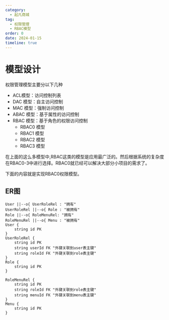 ```yaml
---
category:
  - 起凡商城
tag:
  - 权限管理
  - RBAC模型
order: 0
date: 2024-01-15
timeline: true
---
```

# 模型设计

权限管理模型主要分以下几种

- ACL模型：访问控制列表
- DAC 模型：自主访问控制
- MAC 模型：强制访问控制
- ABAC 模型：基于属性的访问控制
- RBAC 模型：基于角色的权限访问控制
  - RBAC0 模型
  - RBAC1 模型
  - RBAC2 模型
  - RBAC3 模型

在上面的这么多模型中,RBAC这类的模型是应用最广泛的。然后根据系统的复杂度在RBAC0-3中进行选择。RBAC0就已经可以解决大部分小项目的需求了。

下面的内容就是实现RBAC0权限模型。

## ER图

```er 用户权限ER图
User ||--o{ UserRoleRel : "拥有"
UserRoleRel ||--o{ Role : "被拥有"
Role ||--o{ RoleMenuRel: "拥有"
RoleMenuRel ||--o{ Menu : "被拥有"
User {
    string id PK
}
UserRoleRel { 
    string id PK
    string userId FK "外键关联到user表主键"
    string roleId FK "外键关联到role表主键"
}
Role {
    string id PK
}

RoleMenuRel { 
    string id PK
    string roleId FK "外键关联到role表主键"
    string menuId FK "外键关联到menu表主键"
}
Menu {
    string id PK
}
```
